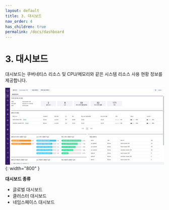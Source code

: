 ```yaml
---
layout: default
title: 3. 대시보드
nav_order: 4
has_children: true
permalink: /docs/dashboard
---
```


# 3. 대시보드

대시보드는 쿠버네티스 리소스 및 CPU/메모리와 같은 시스템 리소스 사용 현황 정보를 제공합니다.

![global-dashboard.png](/assets/images/dashboard/global-dashboard.png){: width="800" }

**대시보드 종류**

- 글로벌 대시보드
- 클러스터 대시보드
- 네임스페이스 대시보드